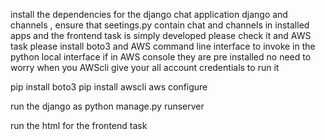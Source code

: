 install the dependencies for the django chat application django and channels , ensure that seetings.py contain chat and channels in installed apps and the frontend task is simply developed please check it and AWS task please install boto3 and AWS command line interface to invoke in the python local interface if in AWS console they are pre installed no need to worry when you AWScli give your all account credentials to run it

pip install boto3
pip install awscli
aws configure

run the django as
python manage.py runserver

run the html for the frontend task
